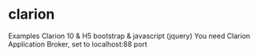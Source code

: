 # clarion
Examples Clarion 10 & H5 bootstrap & javascript (jquery)
You need Clarion Application Broker, set to localhost:88 port
